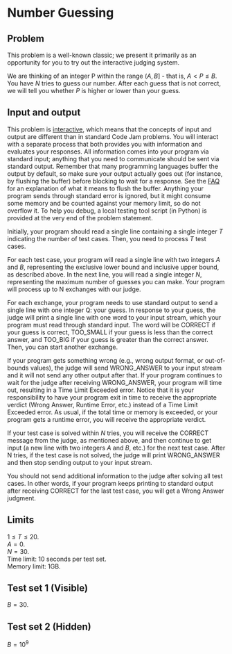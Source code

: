 # Number Guessing

## Problem

This problem is a well-known classic; we present it primarily as an
opportunity for you to try out the interactive judging system.

We are thinking of an integer P within the range $(A,B]$ - that is, $A < P \leq B$.
You have $N$ tries to guess our number. After each guess that is not correct, we
will tell you whether $P$ is higher or lower than your guess.

## Input and output 

This problem is
[interactive](https://codingcompetitions.withgoogle.com/kickstart/faq), which
means that the concepts of input and output are different than in standard Code
Jam problems. You will interact with a separate process that both provides you
with information and evaluates your responses. All information comes into your
program via standard input; anything that you need to communicate should be
sent via standard output. Remember that many programming languages buffer the
output by default, so make sure your output actually goes out (for instance, by
flushing the buffer) before blocking to wait for a response. See the
[FAQ](https://codingcompetitions.withgoogle.com/kickstart/faq) for an
explanation of what it means to flush the buffer. Anything your program sends
through standard error is ignored, but it might consume some memory and be
counted against your memory limit, so do not overflow it. To help you debug,
a local testing tool script (in Python) is provided at the very end of the
problem statement.

Initially, your program should read a single line containing a single integer
$T$ indicating the number of test cases. Then, you need to process $T$ test cases.

For each test case, your program will read a single line with two integers
$A$ and $B$, representing the exclusive lower bound and inclusive upper bound, as
described above. In the next line, you will read a single integer $N$,
representing the maximum number of guesses you can make. Your program will
process up to N exchanges with our judge.

For each exchange, your program needs to use standard output to send a single
line with one integer Q: your guess. In response to your guess, the judge will
print a single line with one word to your input stream, which your program must
read through standard input. The word will be CORRECT if your guess is correct,
TOO_SMALL if your guess is less than the correct answer, and TOO_BIG if your
guess is greater than the correct answer. Then, you can start another exchange.

If your program gets something wrong (e.g., wrong output format, or
out-of-bounds values), the judge will send WRONG_ANSWER to your input stream
and it will not send any other output after that. If your program continues to
wait for the judge after receiving WRONG_ANSWER, your program will time out,
resulting in a Time Limit Exceeded error. Notice that it is your responsibility
to have your program exit in time to receive the appropriate verdict (Wrong
Answer, Runtime Error, etc.) instead of a Time Limit Exceeded error. As usual,
if the total time or memory is exceeded, or your program gets a runtime error,
you will receive the appropriate verdict.

If your test case is solved within $N$ tries, you will receive the CORRECT
message from the judge, as mentioned above, and then continue to get input (a
new line with two integers $A$ and $B$, etc.) for the next test case. After
N tries, if the test case is not solved, the judge will print WRONG_ANSWER and
then stop sending output to your input stream.

You should not send additional information to the judge after solving all test
cases. In other words, if your program keeps printing to standard output after
receiving CORRECT for the last test case, you will get a Wrong Answer judgment.

## Limits

$1 \leq T \leq 20.$ \
$A = 0.$\
$N = 30.$ \
Time limit: 10 seconds per test set. \
Memory limit: 1GB.

## Test set 1 (Visible) 

$B = 30.$

## Test set 2 (Hidden)

$B = 10^{9}$
